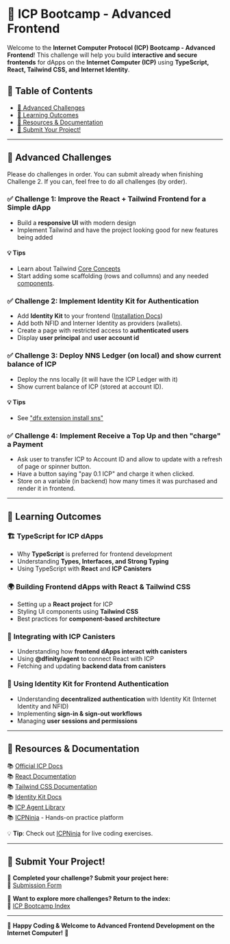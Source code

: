 # 🚀 ICP Bootcamp - Advanced Frontend

Welcome to the **Internet Computer Protocol (ICP) Bootcamp - Advanced Frontend**! This challenge will help you build **interactive and secure frontends** for dApps on the **Internet Computer (ICP)** using **TypeScript, React, Tailwind CSS, and Internet Identity**.

## 📜 Table of Contents

- [🎯 Advanced Challenges](#-advanced-challenges)
- [📖 Learning Outcomes](#-learning-outcomes)
- [🔗 Resources & Documentation](#-resources--documentation)
- [📩 Submit Your Project!](#-submit-your-project)

---

## 🎯 Advanced Challenges

Please do challenges in order. You can submit already when finishing Challenge 2. If you can, feel free to do all challenges (by order).

### ✅ **Challenge 1: Improve the React + Tailwind Frontend for a Simple dApp**

- Build a **responsive UI** with modern design
- Implement Tailwind and have the project looking good for new features being added

#### 💡 Tips

- Learn about Tailwind [Core Concepts](https://tailwindcss.com/docs/styling-with-utility-classes)
- Start adding some scaffolding (rows and collumns) and any needed [components](https://tailwindui.com/components).

### ✅ **Challenge 2: Implement Identity Kit for Authentication**

- Add **Identity Kit** to your frontend ([Installation Docs](https://docs.identitykit.xyz/getting-started/installation))
- Add both NFID and Interner Identity as providers (wallets).
- Create a page with restricted access to **authenticated users**
- Display **user principal** and **user account id**

### ✅ **Challenge 3: Deploy NNS Ledger (on local) and show current balance of ICP**

- Deploy the nns locally (it will have the ICP Ledger with it)
- Show current balance of ICP (stored at account ID).

#### 💡 Tips
- See ["dfx extension install sns"](https://internetcomputer.org/docs/current/developer-docs/developer-tools/cli-tools/cli-reference/dfx-nns/#dfx-nns-install)

### ✅ **Challenge 4: Implement Receive a Top Up and then "charge" a Payment**

- Ask user to transfer ICP to Account ID and allow to update with a refresh of page or spinner button.
- Have a button saying "pay 0.1 ICP" and charge it when clicked.
- Store on a variable (in backend) how many times it was purchased and render it in frontend.

---

## 📖 Learning Outcomes

### 🏗️ **TypeScript for ICP dApps**

- Why **TypeScript** is preferred for frontend development
- Understanding **Types, Interfaces, and Strong Typing**
- Using TypeScript with **React** and **ICP Canisters**

### 🌍 **Building Frontend dApps with React & Tailwind CSS**

- Setting up a **React project** for ICP
- Styling UI components using **Tailwind CSS**
- Best practices for **component-based architecture**

### 🔗 **Integrating with ICP Canisters**

- Understanding how **frontend dApps interact with canisters**
- Using **@dfinity/agent** to connect React with ICP
- Fetching and updating **backend data from canisters**

### 🔐 **Using Identity Kit for Frontend Authentication**

- Understanding **decentralized authentication** with Identity Kit (Internet Identity and NFID)
- Implementing **sign-in & sign-out workflows**
- Managing **user sessions and permissions**

---

## 🔗 Resources & Documentation

📚 [Official ICP Docs](https://internetcomputer.org/docs)  
📚 [React Documentation](https://react.dev/learn)  
📚 [Tailwind CSS Documentation](https://tailwindcss.com/docs)  
📚 [Identity Kit Docs](https://docs.identitykit.xyz/)  
📚 [ICP Agent Library](https://www.npmjs.com/package/@dfinity/agent)  
📚 [ICPNinja](https://icp.ninja/) - Hands-on practice platform

💡 **Tip**: Check out [ICPNinja](https://icp.ninja/) for live coding exercises.

---

## 📩 Submit Your Project!

🎯 **Completed your challenge? Submit your project here:**  
📢 [Submission Form](https://docs.google.com/forms/d/e/1FAIpQLSfRDeUw9sckd9vVmfb9gQKs4btvZRlHLTNBTgN57HdxEnge2w/viewform?usp=dialog)

📌 **Want to explore more challenges? Return to the index:**  
🔗 [ICP Bootcamp Index](https://github.com/pt-icp-hub/ICP-Bootcamp-Index?tab=readme-ov-file)

---

🚀 **Happy Coding & Welcome to Advanced Frontend Development on the Internet Computer!** 🚀
